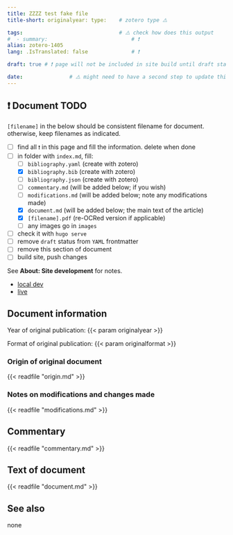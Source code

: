 ```yaml
---
title: ZZZZ test fake file
title-short: originalyear: type: 	# zotero type ⚠️

tags:								# ⚠️ check how does this output
#  - summary: 							# ❗
alias: zotero-1405
lang: .IsTranslated: false				# ❗

draft: true	# ❗ page will not be included in site build until draft status is changed

date: 				# ⚠️ might need to have a second step to update this
---
```


## ❗ Document TODO

`[filename]` in the below should be consistent filename for document. otherwise, keep filenames as indicated.

- [ ] find all 	`❗` in this page and fill the information. delete when done
- [ ] in folder with `index.md`, fill:
  - [ ] `bibliography.yaml`		(create with zotero)
  - [x] `bibliography.bib` 		(create with zotero)
  - [ ] `bibliography.json` 	(create with zotero)
  - [ ] `commentary.md` 		(will be added below; if you wish)
  - [ ] `modifications.md` 		(will be added below; note any modifications made)
  - [x] `document.md` 			(will be added below; the main text of the article)
  - [x] `[filename].pdf` 		(re-OCRed version if applicable)
  - [ ] any images go in `images`
- [ ] check it with `hugo serve`
- [ ] remove `draft` status from `YAML` frontmatter
- [ ] remove this section of document
- [ ] build site, push changes

See **About: Site development** for notes. 

* [local dev](http://localhost:1313/about/site-development/)
* [live](https://ragynotes.github.io/about/site-development/)


## Document information

Year of original publication: {{< param originalyear >}}

Format of original publication:  {{< param originalformat >}}










### Origin of original document

{{< readfile "origin.md" >}}

### Notes on modifications and changes made	

{{< readfile "modifications.md" >}}

## Commentary

{{< readfile "commentary.md" >}}

## Text of document	

{{< readfile "document.md" >}}

## See also

none












